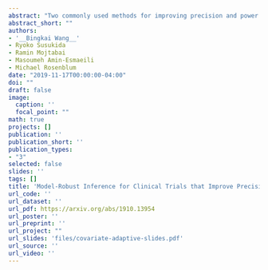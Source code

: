 ```yaml
---
abstract: "Two commonly used methods for improving precision and power in clinical trials are stratified randomization and covariate adjustment. However, many trials do not fully capitalize on the combined precision gains from these two methods, which can lead to wasted resources in terms of sample size and trial duration. We derive consistency and asymptotic normality of model-robust estimators that combine these two methods, and show that these estimators can lead to substantial gains in precision and power. Our theorems cover a class of estimators that handle  continuous, binary, and time-to-event outcomes; missing outcomes under the missing at random assumption are handled as well. For each estimator, we give a formula for a consistent variance estimator that is model-robust and that fully captures variance reductions from stratified randomization and covariate adjustment. Also, we give the first proof (to the best of our knowledge) of consistency and asymptotic normality of the Kaplan-Meier estimator under stratified randomization, and we derive its asymptotic variance. The above results also hold for the biased-coin covariate-adaptive design. We demonstrate our results using three completed, phase 3, randomized  trial data sets of treatments for substance use disorder, where the variance reduction due to stratified randomization and covariate adjustment ranges from 1% to 36%. "
abstract_short: ""
authors:
- '__Bingkai Wang__'
- Ryoko Susukida
- Ramin Mojtabai
- Masoumeh Amin-Esmaeili
- Michael Rosenblum
date: "2019-11-17T00:00:00-04:00"
doi: ""
draft: false
image:
  caption: ''
  focal_point: ""
math: true
projects: []
publication: ''
publication_short: ''
publication_types:
- "3"
selected: false
slides: ''
tags: []
title: 'Model-Robust Inference for Clinical Trials that Improve Precision by Stratified Randomization and Covariate Adjustment'
url_code: ''
url_dataset: ''
url_pdf: https://arxiv.org/abs/1910.13954
url_poster: ''
url_preprint: ''
url_project: ""
url_slides: 'files/covariate-adaptive-slides.pdf'
url_source: ''
url_video: ''
---
```

